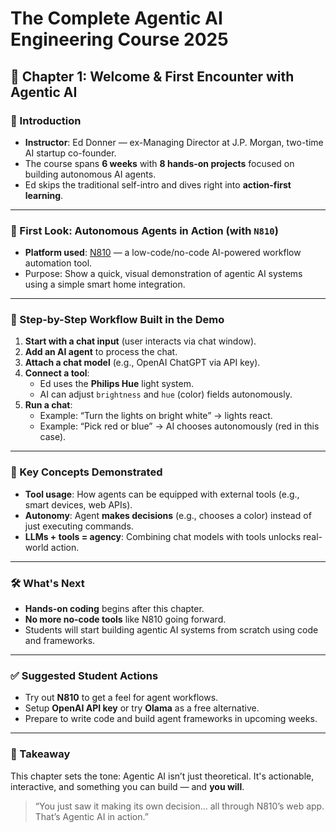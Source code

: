 # The Complete Agentic AI Engineering Course 2025

## 🚀 Chapter 1: Welcome & First Encounter with Agentic AI

### 👋 Introduction
- **Instructor**: Ed Donner — ex-Managing Director at J.P. Morgan, two-time AI startup co-founder.
- The course spans **6 weeks** with **8 hands-on projects** focused on building autonomous AI agents.
- Ed skips the traditional self-intro and dives right into **action-first learning**.

---

### 🧠 First Look: Autonomous Agents in Action (with `N810`)
- **Platform used**: [N810](https://www.n8n.io/) — a low-code/no-code AI-powered workflow automation tool.
- Purpose: Show a quick, visual demonstration of agentic AI systems using a simple smart home integration.

---

### 🔧 Step-by-Step Workflow Built in the Demo
1. **Start with a chat input** (user interacts via chat window).
2. **Add an AI agent** to process the chat.
3. **Attach a chat model** (e.g., OpenAI ChatGPT via API key).
4. **Connect a tool**:
   - Ed uses the **Philips Hue** light system.
   - AI can adjust `brightness` and `hue` (color) fields autonomously.
5. **Run a chat**:
   - Example: “Turn the lights on bright white” → lights react.
   - Example: “Pick red or blue” → AI chooses autonomously (red in this case).

---

### 🧪 Key Concepts Demonstrated
- **Tool usage**: How agents can be equipped with external tools (e.g., smart devices, web APIs).
- **Autonomy**: Agent **makes decisions** (e.g., chooses a color) instead of just executing commands.
- **LLMs + tools = agency**: Combining chat models with tools unlocks real-world action.

---

### 🛠️ What's Next
- **Hands-on coding** begins after this chapter.
- **No more no-code tools** like N810 going forward.
- Students will start building agentic AI systems from scratch using code and frameworks.

---

### ✅ Suggested Student Actions
- Try out **N810** to get a feel for agent workflows.
- Setup **OpenAI API key** or try **Olama** as a free alternative.
- Prepare to write code and build agent frameworks in upcoming weeks.

---

### 📌 Takeaway
This chapter sets the tone: Agentic AI isn’t just theoretical. It's actionable, interactive, and something you can build — and **you will**.

> “You just saw it making its own decision... all through N810’s web app. That’s Agentic AI in action.”

